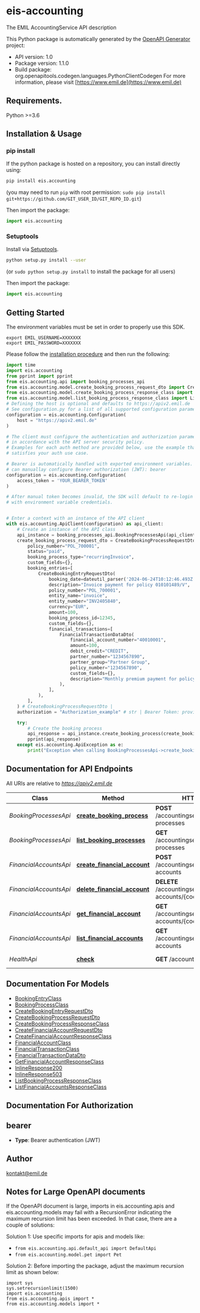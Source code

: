 # eis-accounting
The EMIL AccountingService API description

This Python package is automatically generated by the [OpenAPI Generator](https://openapi-generator.tech) project:

- API version: 1.0
- Package version: 1.1.0
- Build package: org.openapitools.codegen.languages.PythonClientCodegen
For more information, please visit [https://www.emil.de](https://www.emil.de)

## Requirements.

Python >=3.6

## Installation & Usage
### pip install

If the python package is hosted on a repository, you can install directly using:

```sh
pip install eis.accounting
```
(you may need to run `pip` with root permission: `sudo pip install git+https://github.com/GIT_USER_ID/GIT_REPO_ID.git`)

Then import the package:
```python
import eis.accounting
```

### Setuptools

Install via [Setuptools](http://pypi.python.org/pypi/setuptools).

```sh
python setup.py install --user
```
(or `sudo python setup.py install` to install the package for all users)

Then import the package:
```python
import eis.accounting
```

## Getting Started

The environment variables must be set in order to properly use this SDK.

```shell 
export EMIL_USERNAME=XXXXXXX
export EMIL_PASSWORD=XXXXXXX
```

Please follow the [installation procedure](#installation--usage) and then run the following:

```python
import time
import eis.accounting
from pprint import pprint
from eis.accounting.api import booking_processes_api
from eis.accounting.model.create_booking_process_request_dto import CreateBookingProcessRequestDto
from eis.accounting.model.create_booking_process_response_class import CreateBookingProcessResponseClass
from eis.accounting.model.list_booking_process_response_class import ListBookingProcessResponseClass
# Defining the host is optional and defaults to https://apiv2.emil.de
# See configuration.py for a list of all supported configuration parameters.
configuration = eis.accounting.Configuration(
    host = "https://apiv2.emil.de"
)

# The client must configure the authentication and authorization parameters
# in accordance with the API server security policy.
# Examples for each auth method are provided below, use the example that
# satisfies your auth use case.

# Bearer is automatically handled with exported environment variables. However, you
# can manuallay configure Bearer authorization (JWT): bearer
configuration = eis.accounting.Configuration(
    access_token = 'YOUR_BEARER_TOKEN'
)

# After manual token becomes invalid, the SDK will default to re-login automatically
# with environment variable credentials.


# Enter a context with an instance of the API client
with eis.accounting.ApiClient(configuration) as api_client:
    # Create an instance of the API class
    api_instance = booking_processes_api.BookingProcessesApi(api_client)
    create_booking_process_request_dto = CreateBookingProcessRequestDto(
        policy_number="POL_700001",
        status="paid",
        booking_process_type="recurringInvoice",
        custom_fields={},
        booking_entries=[
            CreateBookingEntryRequestDto(
                booking_date=dateutil_parser('2024-06-24T10:12:46.493Z'),
                description="Invoice payment for policy 010101489/V",
                policy_number="POL_700001",
                entity_name="invoice",
                entity_number="INV2405840",
                currency="EUR",
                amount=100,
                booking_process_id=12345,
                custom_fields={},
                financial_transactions=[
                    FinancialTransactionDataDto(
                        financial_account_number="40010001",
                        amount=100,
                        debit_credit="CREDIT",
                        partner_number="1234567890",
                        partner_group="Partner Group",
                        policy_number="1234567890",
                        custom_fields={},
                        description="Monthly premium payment for policy 1234567890",
                    ),
                ],
            ),
        ],
    ) # CreateBookingProcessRequestDto | 
    authorization = "Authorization_example" # str | Bearer Token: provided by the login endpoint under the name accessToken. (optional)

    try:
        # Create the booking process
        api_response = api_instance.create_booking_process(create_booking_process_request_dto, authorization=authorization)
        pprint(api_response)
    except eis.accounting.ApiException as e:
        print("Exception when calling BookingProcessesApi->create_booking_process: %s\n" % e)
```

## Documentation for API Endpoints

All URIs are relative to *https://apiv2.emil.de*

Class | Method | HTTP request | Description
------------ | ------------- | ------------- | -------------
*BookingProcessesApi* | [**create_booking_process**](docs/BookingProcessesApi.md#create_booking_process) | **POST** /accountingservice/v1/booking-processes | Create the booking process
*BookingProcessesApi* | [**list_booking_processes**](docs/BookingProcessesApi.md#list_booking_processes) | **GET** /accountingservice/v1/booking-processes | List Booking processes
*FinancialAccountsApi* | [**create_financial_account**](docs/FinancialAccountsApi.md#create_financial_account) | **POST** /accountingservice/v1/financial-accounts | Create the Financial Account
*FinancialAccountsApi* | [**delete_financial_account**](docs/FinancialAccountsApi.md#delete_financial_account) | **DELETE** /accountingservice/v1/financial-accounts/{code} | Delete the Financial Account
*FinancialAccountsApi* | [**get_financial_account**](docs/FinancialAccountsApi.md#get_financial_account) | **GET** /accountingservice/v1/financial-accounts/{code} | Retrieve the Financial Account
*FinancialAccountsApi* | [**list_financial_accounts**](docs/FinancialAccountsApi.md#list_financial_accounts) | **GET** /accountingservice/v1/financial-accounts | List Financial Accounts
*HealthApi* | [**check**](docs/HealthApi.md#check) | **GET** /accountingservice/health | Health Check


## Documentation For Models

 - [BookingEntryClass](docs/BookingEntryClass.md)
 - [BookingProcessClass](docs/BookingProcessClass.md)
 - [CreateBookingEntryRequestDto](docs/CreateBookingEntryRequestDto.md)
 - [CreateBookingProcessRequestDto](docs/CreateBookingProcessRequestDto.md)
 - [CreateBookingProcessResponseClass](docs/CreateBookingProcessResponseClass.md)
 - [CreateFinancialAccountRequestDto](docs/CreateFinancialAccountRequestDto.md)
 - [CreateFinancialAccountResponseClass](docs/CreateFinancialAccountResponseClass.md)
 - [FinancialAccountClass](docs/FinancialAccountClass.md)
 - [FinancialTransactionClass](docs/FinancialTransactionClass.md)
 - [FinancialTransactionDataDto](docs/FinancialTransactionDataDto.md)
 - [GetFinancialAccountResponseClass](docs/GetFinancialAccountResponseClass.md)
 - [InlineResponse200](docs/InlineResponse200.md)
 - [InlineResponse503](docs/InlineResponse503.md)
 - [ListBookingProcessResponseClass](docs/ListBookingProcessResponseClass.md)
 - [ListFinancialAccountsResponseClass](docs/ListFinancialAccountsResponseClass.md)


## Documentation For Authorization


## bearer

- **Type**: Bearer authentication (JWT)


## Author

kontakt@emil.de


## Notes for Large OpenAPI documents
If the OpenAPI document is large, imports in eis.accounting.apis and eis.accounting.models may fail with a
RecursionError indicating the maximum recursion limit has been exceeded. In that case, there are a couple of solutions:

Solution 1:
Use specific imports for apis and models like:
- `from eis.accounting.api.default_api import DefaultApi`
- `from eis.accounting.model.pet import Pet`

Solution 2:
Before importing the package, adjust the maximum recursion limit as shown below:
```
import sys
sys.setrecursionlimit(1500)
import eis.accounting
from eis.accounting.apis import *
from eis.accounting.models import *
```


